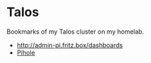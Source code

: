 # Talos

Bookmarks of my Talos cluster on my homelab.

- <http://admin-pi.fritz.box/dashboards>
- [Pihole](talos-cp.fritz.box:30080/admin)
